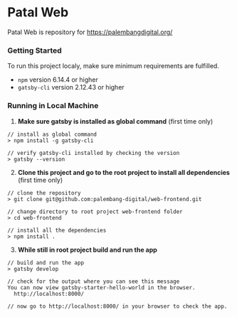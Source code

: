 # Patal Web
Patal Web is repository for https://palembangdigital.org/

### Getting Started
To run this project localy, make sure minimum requirements are fulfilled.
- `npm` version 6.14.4 or higher
- `gatsby-cli` version 2.12.43 or higher

### Running in Local Machine
1. **Make sure gatsby is installed as global command** (first time only)
```
// install as global command
> npm install -g gatsby-cli

// verify gatsby-cli installed by checking the version
> gatsby --version

```
2. **Clone this project and go to the root project to install all dependencies** (first time only)
```
// clone the repository
> git clone git@github.com:palembang-digital/web-frontend.git

// change directory to root project web-frontend folder
> cd web-frontend

// install all the dependencies
> npm install .
```
3. **While still in root project build and run the app**
```
// build and run the app
> gatsby develop

// check for the output where you can see this message
You can now view gatsby-starter-hello-world in the browser.
  http://localhost:8000/

// now go to http://localhost:8000/ in your browser to check the app.
```
